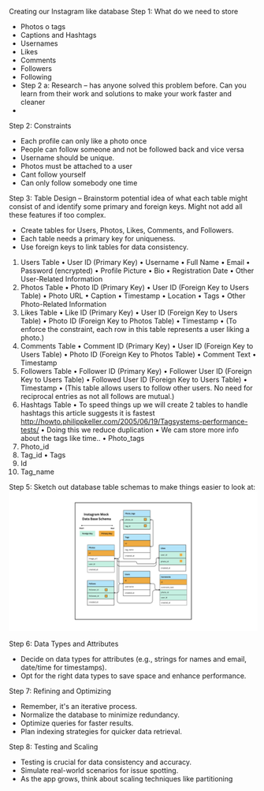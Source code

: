 Creating our Instagram like database
Step 1: What do we need to store
-	Photos 
o	tags
-	Captions and Hashtags
-	Usernames
-	Likes
-	Comments
-	Followers
-	Following
-	Step 2 a: Research – has anyone solved this problem before. Can you learn from their work and solutions to make your work faster and cleaner
-	
Step 2: Constraints
-	Each profile can only like a photo once
-	People can follow someone and not be followed back and vice versa
-	Username should be unique. 
-	Photos must be attached to a user
-	Cant follow yourself
-	Can only follow somebody one time 

Step 3: Table Design – Brainstorm potential idea of what each table might consist of and identify some primary and foreign keys. Might not add all these features if too complex. 
-	Create tables for Users, Photos, Likes, Comments, and Followers.
-	Each table needs a primary key for uniqueness.
-	Use foreign keys to link tables for data consistency.

1.	Users Table
•	User ID (Primary Key)
•	Username
•	Full Name
•	Email
•	Password (encrypted)
•	Profile Picture
•	Bio
•	Registration Date
•	Other User-Related Information
2.	Photos Table
•	Photo ID (Primary Key)
•	User ID (Foreign Key to Users Table)
•	Photo URL
•	Caption
•	Timestamp
•	Location
•	Tags
•	Other Photo-Related Information
3.	Likes Table
•	Like ID (Primary Key)
•	User ID (Foreign Key to Users Table)
•	Photo ID (Foreign Key to Photos Table)
•	Timestamp
•	(To enforce the constraint, each row in this table represents a user liking a photo.)
4.	Comments Table
•	Comment ID (Primary Key)
•	User ID (Foreign Key to Users Table)
•	Photo ID (Foreign Key to Photos Table)
•	Comment Text
•	Timestamp
5.	Followers Table
•	Follower ID (Primary Key)
•	Follower User ID (Foreign Key to Users Table)
•	Followed User ID (Foreign Key to Users Table)
•	Timestamp
•	(This table allows users to follow other users. No need for reciprocal entries as not all follows are mutual.)
6.	Hashtags Table
•	To speed things up we will create 2 tables to handle hashtags this article suggests it is fastest 
http://howto.philippkeller.com/2005/06/19/Tagsystems-performance-tests/
•	Doing this we reduce duplication 
•	We cam store more info about the tags like time.. 
•	Photo_tags
1.	Photo_id
2.	Tag_id
•	Tags
1.	Id
2.	Tag_name

Step 5: Sketch out database table schemas to make things easier to look at:
![Database Schema](https://github.com/thoetz/Exploring_SQL/blob/20556876390b3651aed91f190d63bdf9797a7b87/IG_database_schema.png)


Step 6: Data Types and Attributes
-	Decide on data types for attributes (e.g., strings for names and email, date/time for timestamps).
-	Opt for the right data types to save space and enhance performance.

Step 7: Refining and Optimizing
-	Remember, it's an iterative process.
-	Normalize the database to minimize redundancy.
-	Optimize queries for faster results.
-	Plan indexing strategies for quicker data retrieval.

Step 8: Testing and Scaling
-	Testing is crucial for data consistency and accuracy.
-	Simulate real-world scenarios for issue spotting.
-	As the app grows, think about scaling techniques like partitioning
